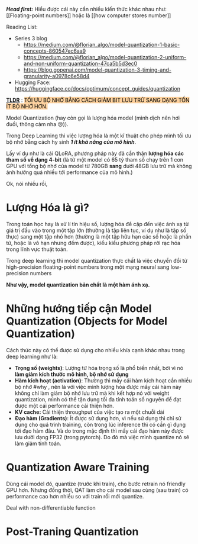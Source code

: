 
***Head first:*** Hiểu được cái này cần nhiều kiến thức khác nhau như: [[Floating-point numbers]] hoặc là [[how computer stores number]]

Reading List:
- Series 3 blog
	-  https://medium.com/@florian_algo/model-quantization-1-basic-concepts-860547ec6aa9
	-  https://medium.com/@florian_algo/model-quantization-2-uniform-and-non-uniform-quantization-47ca5b5d3ec0
	-  https://blog.gopenai.com/model-quantization-3-timing-and-granularity-a0978c6e58d4
- Hugging Face: https://huggingface.co/docs/optimum/concept_guides/quantization

**<u>TLDR</u>** : <mark style="background: #FFB86CA6;">TỐI ƯU BỘ NHỚ BẰNG CÁCH GIẢM BIT LƯU TRỮ SANG DẠNG TỐN ÍT BỘ NHỚ HƠN.</mark> 


Model Quantization (hay còn gọi là lượng hóa model (mình dịch nên hơi đuồi, thông cảm nha 😢)). 

Trong Deep Learning thì việc lượng hóa là một kĩ thuật cho phép mình tối ưu bộ nhớ bằng cách hy sinh ***1 ít khả năng của mô hình***. 

Lấy ví dụ như là cái QLoRA, phương pháp này đã cẩn thận **lượng hóa các tham số về dạng 4-bit** (là từ một model có 65 tỷ tham số chạy trên 1 con GPU với tổng bộ nhớ của model từ 780GB **sang** dưới 48GB lưu trữ mà không ảnh hưởng quá nhiều tới performance của mô hình.)

Ok, nói nhiều rồi,

# Lượng Hóa là gì?

Trong toán học hay là xử lí tín hiệu số, lượng hóa đề cập đến việc ánh xạ từ giá trị đầu vào trong một tập lớn (thường là tập liên tục, ví dụ như là tập số thực) sang một tập nhỏ hơn (thường là một tập hữu hạn các số hoặc là phần tử, hoặc là vô hạn nhưng đếm được), kiểu kiểu phương pháp rời rạc hóa trong lĩnh vực thuật toán. 

Trong deep learning thì model quantization thực chất là việc chuyển đổi từ high-precision floating-point numbers trong một mạng neural sang low-precision numbers

**Như vậy, model quantization bản chất là một hàm ánh xạ.**



# Những hướng tiếp cận Model Quantization (Objects for Model Quantization)

Cách thức này có thể được sử dụng cho nhiều khía cạnh khác nhau trong deep learning như là: 

- **Trọng số (weights)**: Lượng tử hóa trọng số là phổ biến nhất, bởi vì nó **làm giảm kích thước mô hình, bộ nhớ sử dụng**
- **Hàm kích hoạt (activation)**: Thường thì mấy cái hàm kích hoạt cần nhiều bộ nhớ #why , nên là với việc mình lượng hóa được mấy cái hàm này không chỉ làm giảm bộ nhớ lưu trữ mà khi kết hợp nó với weight quantization, mình có thể tận dụng tối đa tính toán số nguyên để đạt được một cái performance cải thiện hơn. 
- **KV cache:** Cải thiện throughput của việc tạo ra một chuỗi dài
- **Đạo hàm (Gradients)**: Ít được sử dụng hơn, vì nếu sử dụng thì chỉ sử dụng cho quá trình training, còn trong lúc inference thì có cần gì đụng tới đạo hàm đâu. Và do trong mặc định thì mấy cái  đạo hàm này được lưu dưới dạng FP32 (trong pytorch). Do đó mà việc mình quantize nó sẽ làm giảm tính toán. 

# Quantization Aware Training

Dùng cái model đó, quantize (trước khi train), cho bước retrain nó friendly GPU hơn. Nhưng đồng thời, QAT làm cho cái model sau cùng (sau train) có performance cao hơn nhiều so với train rồi mới quantize. 

Deal with non-differentiable function

# Post-Traning Quantization

